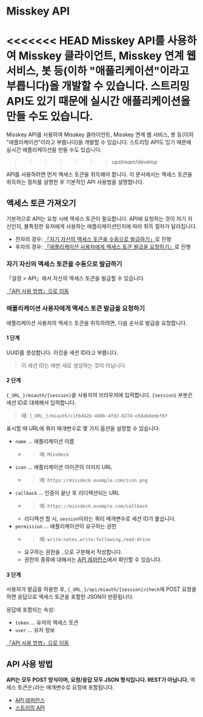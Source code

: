 # Misskey API

<<<<<<< HEAD
Misskey API를 사용하여 Misskey 클라이언트, Misskey 연계 웹 서비스, 봇 등(이하 "애플리케이션"이라고 부릅니다)을 개발할 수 있습니다.
스트리밍 API도 있기 때문에 실시간 애플리케이션을 만들 수도 있습니다.
=======
Misskey API를 사용하여 Misskey 클라이언트, Misskey 연계 웹 서비스, 봇 등(이하 "애플리케이션"이라고 부릅니다)을 개발할 수 있습니다. 스트리밍 API도 있기 때문에 실시간 애플리케이션을 만들 수도 있습니다.
>>>>>>> upstream/develop

API를 사용하려면 먼저 액세스 토큰을 취득해야 합니다. 이 문서에서는 액세스 토큰을 취득하는 절차를 설명한 후 기본적인 API 사용법을 설명합니다.

## 액세스 토큰 가져오기
기본적으로 API는 요청 시에 액세스 토큰이 필요합니다. API에 요청하는 것이 자기 자신인지, 불특정한 유저에게 사용하는 애플리케이션인지에 따라 취득 절차가 달라집니다.

* 전자의 경우: [「자기 자신의 액세스 토큰을 수동으로 발급하기」](#자기-자신의-액세스-토큰을-수동으로-발급하기)로 진행
* 후자의 경우: [「애플리케이션 사용자에게 액세스 토큰 발급을 요청하기」](#애플리케이션-사용자에게-액세스-토큰-발급을-요청하기)로 진행

### 자기 자신의 액세스 토큰을 수동으로 발급하기
「설정 > API」에서 자신의 액세스 토큰을 발급할 수 있습니다.

[「API 사용 방법」으로 이동](#API-사용-방법)

### 애플리케이션 사용자에게 액세스 토큰 발급을 요청하기
애플리케이션 사용자의 액세스 토큰을 취득하려면, 다음 순서로 발급을 요청합니다.

#### 1 단계

UUID를 생성합니다. 이것을 세션 ID라고 부릅니다.

> 이 세션 ID는 매번 새로 생성하는 것이 아닙니다.

#### 2 단계

`{_URL_}/miauth/{session}`을 사용자의 브라우저에 입력합니다. `{session}` 부분은 세션 ID로 대체해서 입력합니다.
> 예: `{_URL_}/miauth/c1f6d42b-468b-4fd2-8274-e58abdedef6f`

표시할 때 URL에 쿼리 매개변수로 몇 가지 옵션을 설정할 수 있습니다:
* `name` ... 애플리케이션 이름
    * > 예: `MissDeck`
* `icon` ... 애플리케이션 아이콘의 이미지 URL
    * > 예: `https://missdeck.example.com/icon.png`
* `callback` ... 인증이 끝난 후 리디렉션되는 URL
    * > 예: `https://missdeck.example.com/callback`
    * 리디렉션 할 시, `session`이라는 쿼리 매개변수로 세션 ID가 붙습니다.
* `permission` ... 애플리케이션이 요구하는 권한
    * > 예: `write:notes,write:following,read:drive`
    * 요구하는 권한을 `,`으로 구분해서 작성합니다.
    * 권한의 종류에 대해서는 [API 레퍼런스](/api-doc)에서 확인할 수 있습니다.

#### 3 단계
사용자가 발급을 허용한 후, `{_URL_}/api/miauth/{session}/check`에 POST 요청을 하면 응답으로 액세스 토큰을 포함한 JSON이 반환됩니다.

응답에 포함되는 속성:
* `token` ... 유저의 액세스 토큰
* `user` ... 유저 정보

[「API 사용 방법」으로 이동](#API-사용-방법)

## API 사용 방법
**API는 모두 POST 방식이며, 요청/응답 모두 JSON 형식입니다. REST가 아닙니다.** 액세스 토큰은`i`라는 매개변수로 요청에 포함됩니다.

* [API 레퍼런스](/api-doc)
* [스트리밍 API](./stream)

